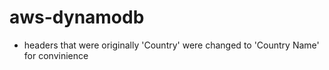 # aws-dynamodb

- headers that were originally 'Country' were changed to 'Country Name' for convinience
